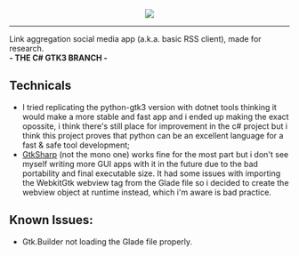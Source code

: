 <div align="center">
  <img align="center" src="https://github.com/user-attachments/assets/ecd79ed6-311e-45e7-abbb-a16822ec4f68"></img>
  <hr>
  <div align="left">
    <a>Link aggregation social media app (a.k.a. basic RSS client), made for research.</a>
    <br>
    <b>- THE C# GTK3 BRANCH -</b>
    <br>
    <h2>Technicals</h2>
    <ul>
      <li>I tried replicating the python-gtk3 version with dotnet tools thinking it would make a more stable and fast app and i ended up making the exact opossite, i think there's still place for improvement in the c# project but i think this project proves that python can be an excellent language for a fast & safe tool development;</li>
      <li><a href="https://github.com/GtkSharp/GtkSharp">GtkSharp</a> (not the mono one) works fine for the most part but i don't see myself writing more GUI apps with it in the future due to the bad portability and final executable size. It had some issues with importing the WebkitGtk webview tag from the Glade file so i decided to create the webview object at runtime instead, which i'm aware is bad practice.</li>
    </ul>
    <h2>Known Issues:</h2>
    <ul>
      <li>Gtk.Builder not loading the Glade file properly.</li>
    </ul>
  </div>
</div>
